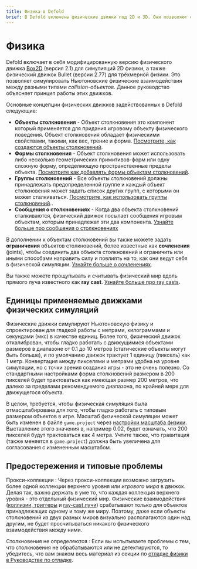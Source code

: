 ```yaml
---
title: Физика в Defold
brief: В Defold включены физические движки под 2D и 3D. Они позволяют симулировать Ньютоновские физические взаимодействия между разными типами collision-объектов.
---
```


# Физика

Defold включает в себя модифицированную версию физического движка [Box2D](http://www.box2d.org) (версия 2.1) для симулияций 2D физики, а также физический движок Bullet (версии 2.77) для трёхмерной физики. Это позволяет симулировать Ньютоновские физические взаимодействия между разными типами _collision-объектов_. Данное руководство объясняет принцип работы этих движков.

Основные концепции физических движков задействованных в Defold следующие:

* **Объекты столкновения** - Объект столкновения это компонент который применяется для придания игровому объекту физического поведения. Объект столкновения обладает физическими свойствами, такими, как вес, трение и форма. [Посмотрите, как создаются объекты столкновений](/manuals/physics-objects).
* **Формы столкновения** - Объект столкновения может использовать либо несколько геометрических примитивов-форм или одну сложную форму, определяющую пространственные пределы объекта. [Посмотрите как добавлять формы объектам столкновений](/manuals/physics-shapes).
* **Группы столкновений** - Все объекты столкновений должны принадлежать предопределенной группе и каждый объект столкновения может задать список других групп, с которыми он может сталкиваться. [Посмотрите, как использовать группы столкновений](/manuals/physics-groups)..
* **Сообщения о столкновениях** - Когда два объекта столкновений сталкиваются, физический движок посылает сообщения игровым объектам, которым принадлежат эти два компонента. [Узнайте больше про сообщения о столкновениях](/manuals/physics-messages)

В дополнении к объектам столкновений вы также можете задать **ограничения** объектов столкновений, более известные как **сочленения** (joints), чтобы соединить два объекта столкновений и ограничить или иными способами направить силу и повлиять на то, как они ведут себя в физической симуляции. [Узнайте больше о сочленениях](/manuals/physics-joints).

Вы также можете прощупывать и считывать физический мир вдоль прямого луча известного как **ray cast**. [Узнайте больше про ray casts](/manuals/physics-ray-casts).


## Единицы применяемые движками физических симуляций

Физические движки симулируют Ньютоновскую физику и спроектирован для гладкой работы с метрами, килограммами и секундами (мкс) в качестве единиц. Более того, физический движок откалиброван, чтобы гладко работать с движущимися объектами размеров в диапазоне от 0.1 до 10 метров (статические объекты могут быть больше), и по умолчанию движок трактует 1 единицу (пиксель) как 1 метр. Конвертация между пикселями и метрами удобна на уровне симуляции, но с точки зрения создания игры - это не очень полезно. Со стандартными настройками форма столкновений размером в 200 пикселей будет трактоваться как имеющая размер 200 метров, что далеко за пределами рекомендуемого диапазона, по крайней мере для движущегося объекта.

В целом, требуется, чтобы физическая симуляция была отмасштабирована для того, чтобы гладко работать с типовым размером объектов в игре. Масштаб физической симуляции может быть изменен в файле `game.project` через [настройки масштаба физики](/manuals/project-settings/#physics). Выставление этого значения в, например 0.02, будет означать, что 200 пикселей будут трактоваться как 4 метра. Учтите также, что гравитация (также меняется в `game.project`) должна быть увеличена для согласования с измененным масштабом.


## Предостережения и типовые проблемы

Прокси-коллекции
: Через прокси-коллекции возможно загрузить более одной коллекции верхнего уровня или *игрового мира* в движок. Делая так, важно держать в уме то, что каждая коллекция верхнего уровня - это отдельный физический мир. Физические взаимодействия ([коллизии, триггеры](/manuals/physics-messages) и [ray-cast лучи](/manuals/physics-ray-casts)) срабатывают только для объектов принадлежащих одному и тому же миру. Поэтому, даже если объекты столкновений из двух разных миров визуально располагаются один над другим, не будет просчитываться никакого физического взаимодействия между ними.

Столкновения не определяются
: Если вы испытываете проблемы с тем, что столкновения не обрабатываются или не детектируются, то убедитесь, что вам знаком весь материал из секции по [отладке физики в Руководстве по отладке](/manuals/debugging/#debugging-problems-with-physics).
